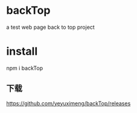 # backTop
a test web page back to top project

# install
npm i backTop 

## 下载
https://github.com/yeyuximeng/backTop/releases
